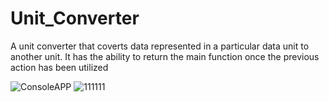 # Unit_Converter
A unit converter that coverts data represented in a particular data unit to another unit.
It has the ability to return the main function once the previous action has been utilized

![ConsoleAPP](https://user-images.githubusercontent.com/18760267/167248669-4c96b630-5bb1-40d5-9173-a540847e6932.PNG)
![111111](https://user-images.githubusercontent.com/18760267/173701243-6f2cc1b1-1338-44e9-8580-34f68427501f.PNG)
